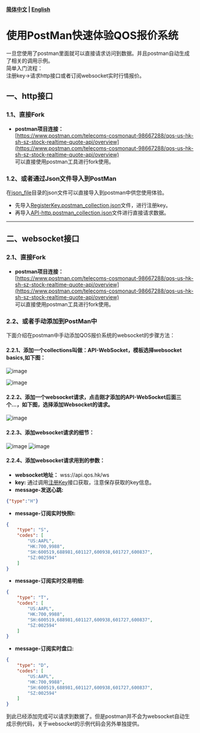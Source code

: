**[简体中文](https://github.com/qos-max/quote-ocean-system/blob/main/postman/README.md) | [English](https://github.com/qos-max/quote-ocean-system/blob/main/postman/README_en.md)**
# 使用PostMan快速体验QOS报价系统
一旦您使用了postman里面就可以直接请求访问到数据。并且postman自动生成了相关的调用示例。</br>
简单入门流程：</br>
注册key->请求http接口或者订阅websocket实时行情报价。</br>
## 一、http接口
### 1.1、直接Fork
- **postman项目连接：** </br> [https://www.postman.com/telecoms-cosmonaut-98667288/qos-us-hk-sh-sz-stock-realtime-quote-api/overview](https://www.postman.com/telecoms-cosmonaut-98667288/qos-us-hk-sh-sz-stock-realtime-quote-api/overview) </br>
可以直接使用postman工具进行fork使用。
### 1.2、或者通过Json文件导入到PostMan
在[json_file](https://github.com/qos-max/quote-ocean-system/tree/main/postman/json_file)目录的json文件可以直接导入到postman中供您使用体验。</br>
- 先导入[RegisterKey.postman_collection.json](https://github.com/qos-max/quote-ocean-system/blob/main/postman/json_file/RegisterKey.postman_collection.json)文件，进行注册key。</br>
- 再导入[API-http.postman_collection.json](https://github.com/qos-max/quote-ocean-system/blob/main/postman/json_file/API-http.postman_collection.json)文件进行直接请求数据。</br>

---

## 二、websocket接口
### 2.1、直接Fork
- **postman项目连接：** </br>[https://www.postman.com/telecoms-cosmonaut-98667288/qos-us-hk-sh-sz-stock-realtime-quote-api/overview](https://www.postman.com/telecoms-cosmonaut-98667288/qos-us-hk-sh-sz-stock-realtime-quote-api/overview)</br>
可以直接使用postman工具进行fork使用。
### 2.2、或者手动添加到PostMan中
下面介绍在postman中手动添加QOS报价系统的websocket的步骤方法：
#### 2.2.1、添加一个collections叫做：API-WebSocket，模板选择websocket basics,如下图：
![image](https://github.com/user-attachments/assets/9c42d09b-3331-4381-8000-d41c3410553d)

![image](https://github.com/user-attachments/assets/10b9993b-ea5a-4ada-b180-a5f2a9bd88e5)
#### 2.2.2、添加一个websocket请求，点击刚才添加的API-WebSocket后面三个...，如下图，选择添加Websocket的请求。
![image](https://github.com/user-attachments/assets/e0410015-1971-4100-b3b5-454d3a95d1c1)
#### 2.2.3、添加websocket请求的细节：
![image](https://github.com/user-attachments/assets/36214d69-359d-46d1-b06a-0fa2eb073a04)
![image](https://github.com/user-attachments/assets/3187da31-a4ff-4754-a76e-1fabefc4a3f6)
#### 2.2.4、添加websocket请求用到的参数：
- **websocket地址：** wss://api.qos.hk/ws
- **key:** 通过调用[注册Key](https://github.com/qos-max/quote-ocean-system/blob/main/api.md#41%E6%B3%A8%E5%86%8C%E4%B8%80%E4%B8%AA%E6%96%B0%E7%9A%84Key)接口获取，注意保存获取的key信息。
- **message-发送心跳:**
```json
{"type":"H"}
```
- **message-订阅实时快照t:**
```json
{
    "type": "S",
    "codes": [
        "US:AAPL",
        "HK:700,9988",
        "SH:600519,688981,601127,600938,601727,600837",
        "SZ:002594"
    ]
}
```
- **message-订阅实时交易明细:**
```json
{
    "type": "T",
    "codes": [
        "US:AAPL",
        "HK:700,9988",
        "SH:600519,688981,601127,600938,601727,600837",
        "SZ:002594"
    ]
}
```
- **message-订阅实时盘口:**
```json
{
    "type": "D",
    "codes": [
        "US:AAPL",
        "HK:700,9988",
        "SH:600519,688981,601127,600938,601727,600837",
        "SZ:002594"
    ]
}
```
到此已经添加完成可以请求到数据了。但是postman并不会为websocket自动生成示例代码，关于websocket的示例代码会另外单独提供。
